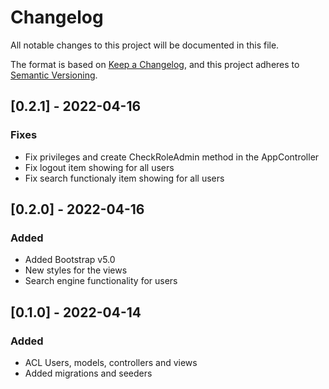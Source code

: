 # Changelog
All notable changes to this project will be documented in this file.

The format is based on [Keep a Changelog](https://keepachangelog.com/en/1.0.0/),
and this project adheres to [Semantic Versioning](https://semver.org/spec/v2.0.0.html).
## [0.2.1] - 2022-04-16

### Fixes
- Fix privileges and create CheckRoleAdmin method in the AppController 
- Fix logout item showing for all users
- Fix search functionaly item showing for all users

## [0.2.0] - 2022-04-16

### Added
- Added Bootstrap v5.0
- New styles for the views
- Search engine functionality for users
## [0.1.0] - 2022-04-14

### Added
- ACL Users, models, controllers and views
- Added migrations and seeders